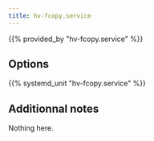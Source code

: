 ```yaml
---
title: hv-fcopy.service
---
```


{{% provided_by "hv-fcopy.service" %}}

## Options

{{% systemd_unit "hv-fcopy.service" %}}

## Additionnal notes

Nothing here.